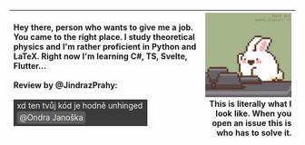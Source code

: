 
|Hey there, person who wants to give me a job. You came to the right place. I study theoretical physics and I'm rather proficient in Python and LaTeX. Right now I'm learning C#, TS, Svelte, Flutter… <br><br> Review by @JindrazPrahy: <br><br> <img alt="A commenty by my friend telling me my code is rather unhinged. he reason for that is that I often name things rather descriptively and in this particlar case I didn't understand the physics behind the code so I used funny naming convention." src = "unhinged.png"/>  |<img src="bunny.gif" alt="A pixelart by @asaha_pixelart showing a tiny bunny mashing away at a single keyboard key"/><br>This is literally what I look like. When you open an issue this is who has to solve it.|
|:---                                                                                      |---:|

 

<!---
<br><br><br>

--->
<!---
```
          ┌────────┐
    ┌─────┤It could◄─────┐
    │     │be worse│     │
    │     └────────┘     │
┌───▼────┐          ┌────┴───┐
|It could│          │It could│
│be worse│          │be worse│
└───┬────┘          └────▲───┘
    │     ┌────────┐     │
    │     │It could│     │
    └─────►be worse├─────┘
          └────────┘
```


Quacken8/Quacken8 is a ✨ special ✨ repository because its `README.md` (this file) appears on your GitHub profile.
You can click the Preview link to take a look at your changes.
--->
